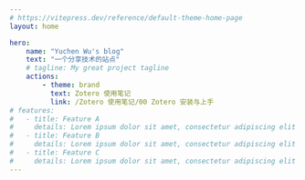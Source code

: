 ```yaml
---
# https://vitepress.dev/reference/default-theme-home-page
layout: home

hero:
    name: "Yuchen Wu's blog"
    text: "一个分享技术的站点"
    # tagline: My great project tagline
    actions:
        - theme: brand
          text: Zotero 使用笔记
          link: /Zotero 使用笔记/00 Zotero 安装与上手
# features:
#   - title: Feature A
#     details: Lorem ipsum dolor sit amet, consectetur adipiscing elit
#   - title: Feature B
#     details: Lorem ipsum dolor sit amet, consectetur adipiscing elit
#   - title: Feature C
#     details: Lorem ipsum dolor sit amet, consectetur adipiscing elit
---
```

